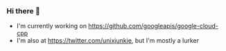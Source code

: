### Hi there :wave:

* I'm currently working on https://github.com/googleapis/google-cloud-cpp
* I'm also at https://twitter.com/unixjunkie, but I'm mostly a lurker

<!--
**devjgm/devjgm** is a ✨ _special_ ✨ repository because its `README.md` (this file) appears on your GitHub profile.

Here are some ideas to get you started:

- 🔭 I’m currently working on ...
- 🌱 I’m currently learning ...
- 👯 I’m looking to collaborate on ...
- 🤔 I’m looking for help with ...
- 💬 Ask me about ...
- 📫 How to reach me: ...
- 😄 Pronouns: ...
- ⚡ Fun fact: ...
-->
